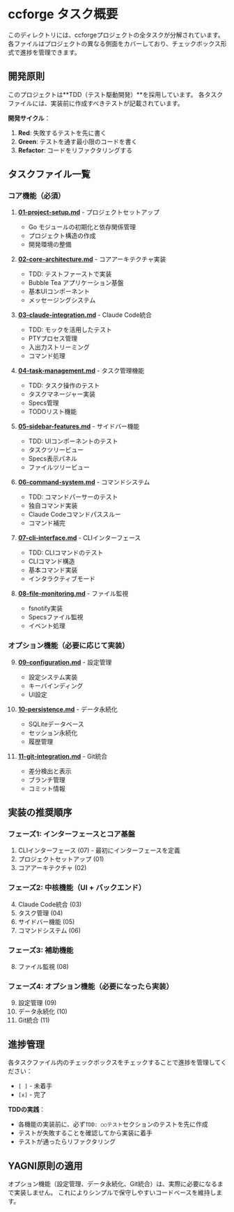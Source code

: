 # ccforge タスク概要

このディレクトリには、ccforgeプロジェクトの全タスクが分解されています。
各ファイルはプロジェクトの異なる側面をカバーしており、チェックボックス形式で進捗を管理できます。

## 開発原則

このプロジェクトは**TDD（テスト駆動開発）**を採用しています。
各タスクファイルには、実装前に作成すべきテストが記載されています。

**開発サイクル**：
1. **Red**: 失敗するテストを先に書く
2. **Green**: テストを通す最小限のコードを書く  
3. **Refactor**: コードをリファクタリングする

## タスクファイル一覧

### コア機能（必須）

1. **[01-project-setup.md](01-project-setup.md)** - プロジェクトセットアップ
   - Go モジュールの初期化と依存関係管理
   - プロジェクト構造の作成
   - 開発環境の整備

2. **[02-core-architecture.md](02-core-architecture.md)** - コアアーキテクチャ実装
   - TDD: テストファーストで実装
   - Bubble Tea アプリケーション基盤
   - 基本UIコンポーネント
   - メッセージングシステム

3. **[03-claude-integration.md](03-claude-integration.md)** - Claude Code統合
   - TDD: モックを活用したテスト
   - PTYプロセス管理
   - 入出力ストリーミング
   - コマンド処理

4. **[04-task-management.md](04-task-management.md)** - タスク管理機能
   - TDD: タスク操作のテスト
   - タスクマネージャー実装
   - Specs管理
   - TODOリスト機能

5. **[05-sidebar-features.md](05-sidebar-features.md)** - サイドバー機能
   - TDD: UIコンポーネントのテスト
   - タスクツリービュー
   - Specs表示パネル
   - ファイルツリービュー

6. **[06-command-system.md](06-command-system.md)** - コマンドシステム
   - TDD: コマンドパーサーのテスト
   - 独自コマンド実装
   - Claude Codeコマンドパススルー
   - コマンド補完

7. **[07-cli-interface.md](07-cli-interface.md)** - CLIインターフェース
   - TDD: CLIコマンドのテスト
   - CLIコマンド構造
   - 基本コマンド実装
   - インタラクティブモード

8. **[08-file-monitoring.md](08-file-monitoring.md)** - ファイル監視
   - fsnotify実装
   - Specsファイル監視
   - イベント処理

### オプション機能（必要に応じて実装）

9. **[09-configuration.md](09-configuration.md)** - 設定管理
   - 設定システム実装
   - キーバインディング
   - UI設定

10. **[10-persistence.md](10-persistence.md)** - データ永続化
    - SQLiteデータベース
    - セッション永続化
    - 履歴管理

11. **[11-git-integration.md](11-git-integration.md)** - Git統合
    - 差分検出と表示
    - ブランチ管理
    - コミット情報

## 実装の推奨順序

### フェーズ1: インターフェースとコア基盤
1. CLIインターフェース (07) - 最初にインターフェースを定義
2. プロジェクトセットアップ (01)
3. コアアーキテクチャ (02)

### フェーズ2: 中核機能（UI + バックエンド）
4. Claude Code統合 (03)
5. タスク管理 (04)
6. サイドバー機能 (05)
7. コマンドシステム (06)

### フェーズ3: 補助機能
8. ファイル監視 (08)

### フェーズ4: オプション機能（必要になったら実装）
9. 設定管理 (09)
10. データ永続化 (10)
11. Git統合 (11)

## 進捗管理

各タスクファイル内のチェックボックスをチェックすることで進捗を管理してください：
- `[ ]` - 未着手
- `[x]` - 完了

**TDDの実践**：
- 各機能の実装前に、必ず`TDD: ○○テスト`セクションのテストを先に作成
- テストが失敗することを確認してから実装に着手
- テストが通ったらリファクタリング

## YAGNI原則の適用

オプション機能（設定管理、データ永続化、Git統合）は、実際に必要になるまで実装しません。
これによりシンプルで保守しやすいコードベースを維持します。